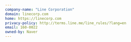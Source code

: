 ```yaml
---
company-name: "Line Corporation"
domain: linecorp.com
home: https://linecorp.com
privacy-policy: http://terms.line.me/line_rules/?lang=en
email: 160-0022
owned-by: Naver
---
```




